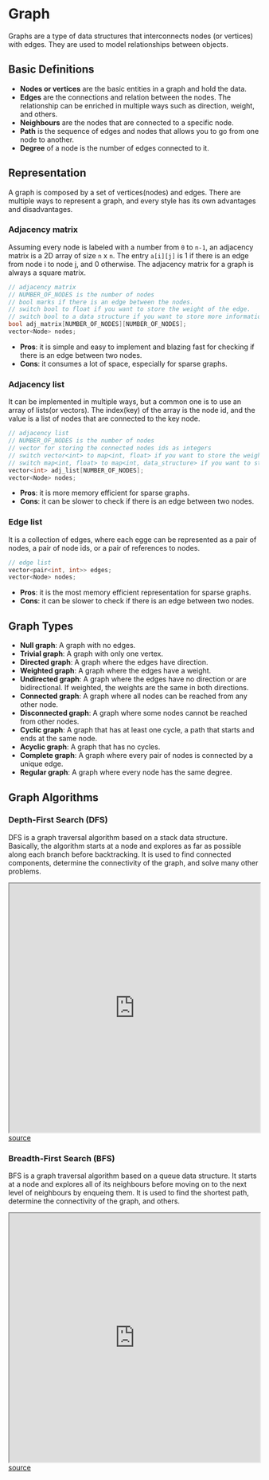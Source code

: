 # Graph

Graphs are a type of data structures that interconnects nodes (or vertices) with edges. They are used to model relationships between objects.

## Basic Definitions

- **Nodes or vertices** are the basic entities in a graph and hold the data. 
- **Edges** are the connections and relation between the nodes. The relationship can be enriched in multiple ways such as direction, weight, and others. 
- **Neighbours** are the nodes that are connected to a specific node.
- **Path** is the sequence of edges and nodes that allows you to go from one node to another.
- **Degree** of a node is the number of edges connected to it.

## Representation

A graph is composed by a set of vertices(nodes) and edges. There are multiple ways to represent a graph, and every style has its own advantages and disadvantages.

### Adjacency matrix

Assuming every node is labeled with a number from `0` to `n-1`, an adjacency matrix is a 2D array of size `n` x `n`. The entry `a[i][j]` is 1 if there is an edge from node i to node j, and 0 otherwise. The adjacency matrix for a graph is always a square matrix.

```c++
// adjacency matrix
// NUMBER_OF_NODES is the number of nodes
// bool marks if there is an edge between the nodes.
// switch bool to float if you want to store the weight of the edge.
// switch bool to a data structure if you want to store more information about the edge.
bool adj_matrix[NUMBER_OF_NODES][NUMBER_OF_NODES];
vector<Node> nodes;
```

- **Pros**: it is simple and easy to implement and blazing fast for checking if there is an edge between two nodes. 
- **Cons**: it consumes a lot of space, especially for sparse graphs.

### Adjacency list

It can be implemented in multiple ways, but a common one is to use an array of lists(or vectors). The index(key) of the array is the node id, and the value is a list of nodes that are connected to the key node.

```c++
// adjacency list
// NUMBER_OF_NODES is the number of nodes
// vector for storing the connected nodes ids as integers
// switch vector<int> to map<int, float> if you want to store the weight of the edge.
// switch map<int, float> to map<int, data_structure> if you want to store more information about the edge.
vector<int> adj_list[NUMBER_OF_NODES];
vector<Node> nodes;
```

- **Pros**: it is more memory efficient for sparse graphs.
- **Cons**: it can be slower to check if there is an edge between two nodes.

### Edge list

It is a collection of edges, where each egge can be represented as a pair of nodes, a pair of node ids, or a pair of references to nodes.  

```c++
// edge list
vector<pair<int, int>> edges;
vector<Node> nodes;
```

- **Pros**: it is the most memory efficient representation for sparse graphs.
- **Cons**: it can be slower to check if there is an edge between two nodes.

## Graph Types

- **Null graph**: A graph with no edges.
- **Trivial graph**: A graph with only one vertex.
- **Directed graph**: A graph where the edges have direction.
- **Weighted graph**: A graph where the edges have a weight.
- **Undirected graph**: A graph where the edges have no direction or are bidirectional. If weighted, the weights are the same in both directions.
- **Connected graph**: A graph where all nodes can be reached from any other node.
- **Disconnected graph**: A graph where some nodes cannot be reached from other nodes.
- **Cyclic graph**: A graph that has at least one cycle, a path that starts and ends at the same node.
- **Acyclic graph**: A graph that has no cycles.
- **Complete graph**: A graph where every pair of nodes is connected by a unique edge.
- **Regular graph**: A graph where every node has the same degree.

## Graph Algorithms

### Depth-First Search (DFS)

DFS is a graph traversal algorithm based on a stack data structure. Basically, the algorithm starts at a node and explores as far as possible along each branch before backtracking. It is used to find connected components, determine the connectivity of the graph, and solve many other problems.

<iframe scrolling="no" style="position:relative;top:0px;width:100%;height:500px;" src="https://www.cs.usfca.edu/~galles/visualization/DFS.html"></iframe>
<a href="https://www.cs.usfca.edu/~galles/visualization/DFS.html">source</a>

### Breadth-First Search (BFS)

BFS is a graph traversal algorithm based on a queue data structure. It starts at a node and explores all of its neighbours before moving on to the next level of neighbours by enqueing them. It is used to find the shortest path, determine the connectivity of the graph, and others.

<iframe scrolling="no" style="position:relative;top:0px;width:100%;height:500px;" src="https://www.cs.usfca.edu/~galles/visualization/BFS.html"></iframe>
<a href="https://www.cs.usfca.edu/~galles/visualization/BFS.html">source</a>